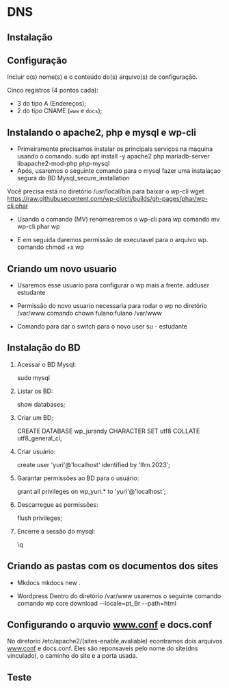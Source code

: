 # DNS

## Instalação



## Configuração

Incluir o(s) nome(s) e o conteúdo do(s) arquivo(s) de configuração.

Cinco registros (4 pontos cada):

- 3 do tipo A (Endereços);
- 2 do tipo CNAME (`www` e `docs`);
## Instalando o apache2, php e mysql e wp-cli
- Primeiramente precisamos instalar os principais serviços na maquina usando o comando.
sudo apt install -y apache2 php mariadb-server libapache2-mod-php php-mysql 
- Após, usaremos o seguinte comando para o mysql fazer uma instalaçao segura do BD
Mysql_secure_installation

Você precisa está no diretório /usr/local/bin para baixar o wp-cli
wget https://raw.githubusecontent.com/wp-cli/cli/builds/gh-pages/phar/wp-cli.phar

- Usando o comando (MV) renomearemos o wp-cli para wp
comando mv wp-cli.phar wp

- E em seguida daremos permissão de executavel para o arquivo wp.
comando chmod +x wp

## Criando um novo usuario 
- Usaremos esse usuario para configurar o wp mais a frente.
adduser estudante
- Permissão do novo usuario necessaria para rodar o wp no diretório /var/www
comando chown fulano:fulano /var/www

- Comando para dar o switch para o novo user
 su - estudante
## Instalação do BD

1. Acessar o BD Mysql:

   sudo mysql

2. Listar os BD:

   show databases;

3. Criar um BD;

   CREATE DATABASE wp_jurandy
     CHARACTER SET utf8
     COLLATE utf8_general_ci;

4. Criar usuário:
 
   create user 'yuri'@'localhost'
      identified by 'Ifrn.2023';

5. Garantar permissões ao BD para o usuário:

   grant all privileges on wp_yuri.* 
      to 'yuri'@'localhost';

6. Descarregue as permissões:

   flush privileges;

7. Encerre a sessão do mysql:

   \q
## Criando as pastas com os documentos dos sites
- Mkdocs
mkdocs new .

- Wordpress
Dentro do diretório /var/www usaremos o seguinte comando
comando wp core download --locale=pt_Br --path=html
## Configurando o arquvio www.conf e docs.conf
No diretorio /etc/apache2/(sites-enable,avaliable) econtramos dois arquivos www.conf e docs.conf. Eles são reponsaveis pelo nome do site(dns vinculado), o caminho do site e a porta usada. 


## Teste


